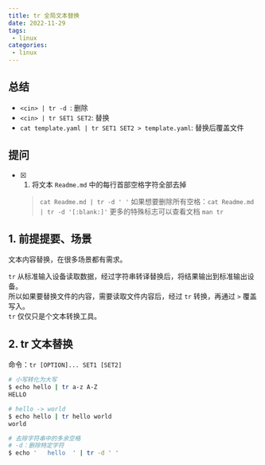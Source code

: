 ```yaml
---
title: tr 全局文本替换
date: 2022-11-29
tags:
 - linux
categories: 
 - linux
---
```



## 总结
-  `<cin> | tr -d `: 删除
-  `<cin> | tr SET1 SET2`: 替换
- `cat template.yaml | tr SET1 SET2 > template.yaml`: 替换后覆盖文件





## 提问
- [x] 1. 将文本 `Readme.md` 中的每行首部空格字符全部去掉
    > `cat Readme.md | tr -d ' '`
    > 如果想要删除所有空格：`cat Readme.md | tr -d '[:blank:]'` 更多的特殊标志可以查看文档 `man tr` 







## 1. 前提提要、场景

文本内容替换，在很多场景都有需求。

`tr` 从标准输入设备读取数据，经过字符串转译替换后，将结果输出到标准输出设备。      
所以如果要替换文件的内容，需要读取文件内容后，经过 `tr` 转换，再通过 `>` 覆盖写入。     
`tr` 仅仅只是个文本转换工具。



## 2. tr 文本替换
命令：`tr [OPTION]... SET1 [SET2]`
```bash
# 小写转化为大写
$ echo hello | tr a-z A-Z
HELLO

# hello -> world
$ echo hello | tr hello world
world

# 去除字符串中的多余空格
# -d：删除特定字符
$ echo '   hello  ' | tr -d ' '
```




